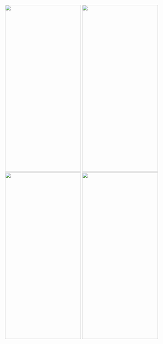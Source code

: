 
<img src="https://github.com/MannMeruliya/mirror_wall/assets/113959975/36a43e0b-775f-41ef-8026-8fb7e6ab70e2"  width="250" height="550">

<img src="https://github.com/MannMeruliya/mirror_wall/assets/113959975/f2df6739-9600-426e-b4e9-9685fe315832"  width="250" height="550">

<img src="https://github.com/MannMeruliya/mirror_wall/assets/113959975/2c9e3aca-47b0-48b3-a9ae-3e260f97ee69  "  width="250" height="550">

<img src="https://github.com/MannMeruliya/mirror_wall/assets/113959975/d78e892b-3f6e-4d01-bf7f-c0b43e303ada"  width="250" height="550">
